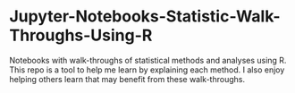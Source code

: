 # Jupyter-Notebooks-Statistic-Walk-Throughs-Using-R
Notebooks with walk-throughs of statistical methods and analyses using R. This repo is a tool to help me learn by explaining each method. I also enjoy helping others learn that may benefit from these walk-throughs.
